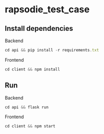 # rapsodie_test_case

## Install dependencies

Backend
```js
cd api && pip install -r requirements.txt
```

Frontend
```js
cd client && npm install
```

## Run

Backend
```js
cd api && flask run
```
Frontend
```js
cd client && npm start
```
